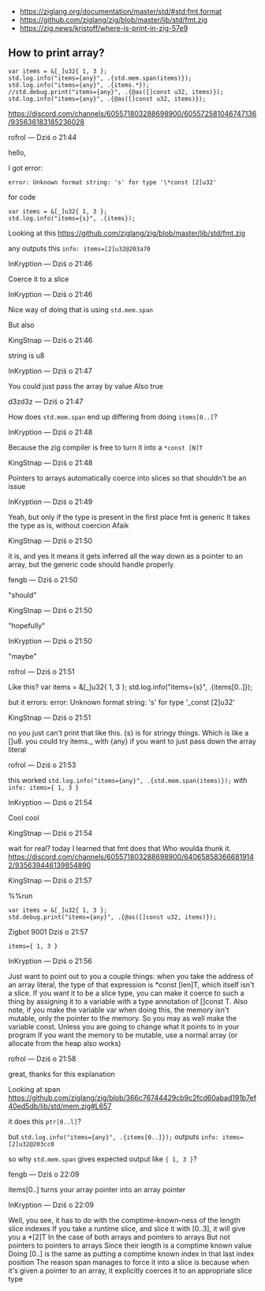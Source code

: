 - https://ziglang.org/documentation/master/std/#std;fmt.format
- https://github.com/ziglang/zig/blob/master/lib/std/fmt.zig
- https://zig.news/kristoff/where-is-print-in-zig-57e9

## How to print array?

```zig
var items = &[_]u32{ 1, 3 };
std.log.info("items={any}", .{std.mem.span(items)});
std.log.info("items={any}", .{items.*});
//std.debug.print("items={any}", .{@as([]const u32, items)});
std.log.info("items={any}", .{@as([]const u32, items)});
```

https://discord.com/channels/605571803288698900/605572581046747136/935636183185236028

rofrol — Dziś o 21:44

hello,

I got error:

`error: Unknown format string: 's' for type '\*const [2]u32'`

for code

```
var items = &[_]u32{ 1, 3 };
std.log.info("items={s}", .{items});
```

Looking at this https://github.com/ziglang/zig/blob/master/lib/std/fmt.zig

any outputs this `info: items=[2]u32@203a70`

InKryption — Dziś o 21:46

Coerce it to a slice

InKryption — Dziś o 21:46

Nice way of doing that is using `std.mem.span`

But also

KingStnap — Dziś o 21:46

string is u8

InKryption — Dziś o 21:47

You could just pass the array by value
Also true

d3zd3z — Dziś o 21:47

How does `std.mem.span` end up differing from doing `items[0..]`?

InKryption — Dziś o 21:48

Because the zig compiler is free to turn it into a `*const [N]T`

KingStnap — Dziś o 21:48

Pointers to arrays automatically coerce into slices so that shouldn't be an issue

InKryption — Dziś o 21:49

Yeah, but only if the type is present in the first place
fmt is generic
It takes the type as is, without coercion
Afaik

KingStnap — Dziś o 21:50

it is, and yes it means it gets inferred all the way down as a pointer to an array, but the generic code should handle properly.

fengb — Dziś o 21:50

"should"

KingStnap — Dziś o 21:50

"hopefully"

InKryption — Dziś o 21:50

"maybe"

rofrol — Dziś o 21:51

Like this?
var items = &[_]u32{ 1, 3 };
std.log.info("items={s}", .{items[0..]});

but it errors:
error: Unknown format string: 's' for type '\_const [2]u32'

KingStnap — Dziś o 21:51

no you just can't print that like this.
{s} is for stringy things. Which is like a []u8.
you could try items.\_ with {any} if you want to just pass down the array literal

rofrol — Dziś o 21:53

this worked `std.log.info("items={any}", .{std.mem.span(items)});` with `info: items={ 1, 3 }`

InKryption — Dziś o 21:54

Cool cool

KingStnap — Dziś o 21:54

wait for real? today I learned that fmt does that
Who woulda thunk it.
https://discord.com/channels/605571803288698900/640658583666819142/935639446139854890

KingStnap — Dziś o 21:57

%%run

```
var items = &[_]u32{ 1, 3 };
std.debug.print("items={any}", .{@as([]const u32, items)});
```

Zigbot 9001 Dziś o 21:57

`items={ 1, 3 }`

InKryption — Dziś o 21:56

Just want to point out to you a couple things: when you take the address of an array literal, the type of that expression is \*const [len]T, which itself isn't a slice. If you want it to be a slice type, you can make it coerce to such a thing by assigning it to a variable with a type annotation of []const T.
Also note, if you make the variable var when doing this, the memory isn't mutable, only the pointer to the memory. So you may as well make the variable const.
Unless you are going to change what it points to in your program
If you want the memory to be mutable, use a normal array
(or allocate from the heap also works)

rofrol — Dziś o 21:58

great, thanks for this explanation

Looking at span https://github.com/ziglang/zig/blob/366c76744429cb9c2fcd60abad191b7ef40ed5db/lib/std/mem.zig#L657

it does this `ptr[0..l]`?

but `std.log.info("items={any}", .{items[0..]});` outputs `info: items=[2]u32@203cc0`

so why `std.mem.span` gives expected output like `{ 1, 3 }`?

fengb — Dziś o 22:09

items[0..] turns your array pointer into an array pointer

InKryption — Dziś o 22:09

Well, you see, it has to do with the comptime-known-ness of the length slice indexes
If you take a runtime slice, and slice it with [0..3], it will give you a \*[2]T
In the case of both arrays and pointers to arrays
But not pointers to pointers to arrays
Since their length is a comptime known value
Doing [0..] is the same as putting a comptime known index in that last index position
The reason span manages to force it into a slice is because when it's given a pointer to an array, it explicitly coerces it to an appropriate slice type
